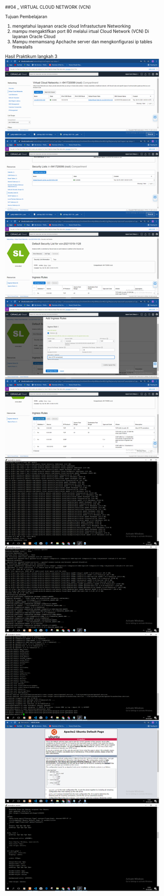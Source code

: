 ##04 _ VIRTUAL CLOUD NETWORK
(VCN)

Tujuan Pembelajaran 
1. mengetahui layanan oracle cloud Infrastucture Networking
2. mampu mengaktifkan port 80 melalui irtual Cloud Network (VCN) Di layanan Oracle Cloud 
3. Mampu memamsang Apchache server dan mengkonfigurasi ip tables firewalalls

Hasil Praktikum 
langkah 3 
![Screenshoot VCN](img/Capture.PNG)
![Screenshoot VCN](img/Capture1.PNG)
![Screenshoot VCN](img/Capture2.PNG)
![Screenshoot VCN](img/Capture3.PNG)
![Screenshoot VCN](img/Capture4.PNG)
![Screenshoot VCN](img/Capture5.PNG)
![Screenshoot VCN](img/Capture6.PNG)
![Screenshoot VCN](img/Capture7.PNG)
![Screenshoot VCN](img/Capture8.PNG)
![Screenshoot VCN](img/Capture9.PNG)








